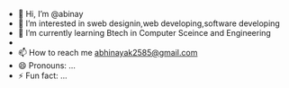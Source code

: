 - 👋 Hi, I’m @abinay
- 👀 I’m interested in sweb designin,web developing,software developing
- 🌱 I’m currently learning Btech in Computer Sceince and Engineering
- 
- 📫 How to reach me abhinayak2585@gmail.com
- 😄 Pronouns: ...
- ⚡ Fun fact: ...

<!---
abhiiinay/abhiiinay is a ✨ special ✨ repository because its `README.md` (this file) appears on your GitHub profile.
You can click the Preview link to take a look at your changes.
--->
